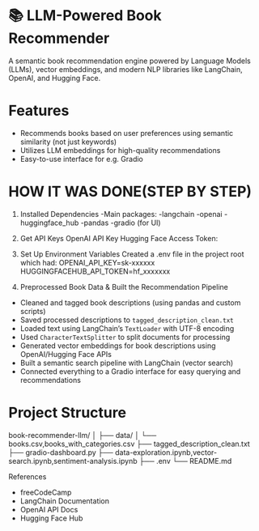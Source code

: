 # 📚 LLM-Powered Book Recommender
A semantic book recommendation engine powered by Language Models (LLMs), vector embeddings, and modern NLP libraries like LangChain, OpenAI, and Hugging Face.

# Features
- Recommends books based on user preferences using semantic similarity (not just keywords)
- Utilizes LLM embeddings for high-quality recommendations
- Easy-to-use interface for e.g. Gradio


# HOW IT WAS DONE(STEP BY STEP)
1. Installed Dependencies
-Main packages:
-langchain
-openai
-huggingface_hub
-pandas
-gradio (for UI)

2. Get API Keys
OpenAI API Key 
Hugging Face Access Token: 

4. Set Up Environment Variables
Created a .env file in the project root which had:
OPENAI_API_KEY=sk-xxxxxx
HUGGINGFACEHUB_API_TOKEN=hf_xxxxxxx

5. Preprocessed Book Data & Built the Recommendation Pipeline  
- Cleaned and tagged book descriptions (using pandas and custom scripts)
- Saved processed descriptions to `tagged_description_clean.txt`
- Loaded text using LangChain’s `TextLoader` with UTF-8 encoding
- Used `CharacterTextSplitter` to split documents for processing
- Generated vector embeddings for book descriptions using OpenAI/Hugging Face APIs
- Built a semantic search pipeline with LangChain (vector search)
- Connected everything to a Gradio interface for easy querying and recommendations

# Project Structure
book-recommender-llm/
│
├── data/
│   └── books.csv,books_with_categories.csv
├── tagged_description_clean.txt
├── gradio-dashboard.py
├── data-exploration.ipynb,vector-search.ipynb,sentiment-analysis.ipynb
├── .env
└── README.md

References
- freeCodeCamp
- LangChain Documentation
- OpenAI API Docs
- Hugging Face Hub
